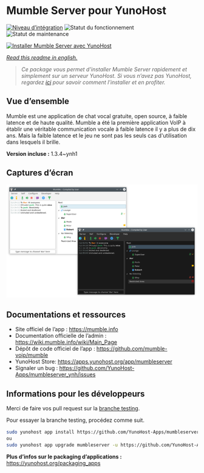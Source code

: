 <!--
N.B.: This README was automatically generated by https://github.com/YunoHost/apps/tree/master/tools/README-generator
It shall NOT be edited by hand.
-->

# Mumble Server pour YunoHost

[![Niveau d’intégration](https://dash.yunohost.org/integration/mumbleserver.svg)](https://dash.yunohost.org/appci/app/mumbleserver) ![Statut du fonctionnement](https://ci-apps.yunohost.org/ci/badges/mumbleserver.status.svg) ![Statut de maintenance](https://ci-apps.yunohost.org/ci/badges/mumbleserver.maintain.svg)

[![Installer Mumble Server avec YunoHost](https://install-app.yunohost.org/install-with-yunohost.svg)](https://install-app.yunohost.org/?app=mumbleserver)

*[Read this readme in english.](./README.md)*

> *Ce package vous permet d’installer Mumble Server rapidement et simplement sur un serveur YunoHost.
Si vous n’avez pas YunoHost, regardez [ici](https://yunohost.org/#/install) pour savoir comment l’installer et en profiter.*

## Vue d’ensemble

Mumble est une application de chat vocal gratuite, open source, à faible latence et de haute qualité. Mumble a été la première application VoIP à établir une véritable communication vocale à faible latence il y a plus de dix ans. Mais la faible latence et le jeu ne sont pas les seuls cas d'utilisation dans lesquels il brille.

**Version incluse :** 1.3.4~ynh1

## Captures d’écran

![Capture d’écran de Mumble Server](./doc/screenshots/Mumble.png)

## Documentations et ressources

* Site officiel de l’app : <https://mumble.info>
* Documentation officielle de l’admin : <https://wiki.mumble.info/wiki/Main_Page>
* Dépôt de code officiel de l’app : <https://github.com/mumble-voip/mumble>
* YunoHost Store: <https://apps.yunohost.org/app/mumbleserver>
* Signaler un bug : <https://github.com/YunoHost-Apps/mumbleserver_ynh/issues>

## Informations pour les développeurs

Merci de faire vos pull request sur la [branche testing](https://github.com/YunoHost-Apps/mumbleserver_ynh/tree/testing).

Pour essayer la branche testing, procédez comme suit.

``` bash
sudo yunohost app install https://github.com/YunoHost-Apps/mumbleserver_ynh/tree/testing --debug
ou
sudo yunohost app upgrade mumbleserver -u https://github.com/YunoHost-Apps/mumbleserver_ynh/tree/testing --debug
```

**Plus d’infos sur le packaging d’applications :** <https://yunohost.org/packaging_apps>